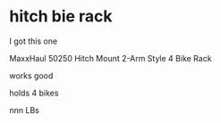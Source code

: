 # hitch bie rack

I got this one

MaxxHaul 50250 Hitch Mount 2-Arm Style 4 Bike Rack

works good

holds 4 bikes

nnn LBs
